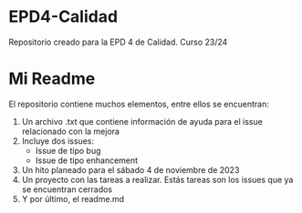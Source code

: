 # EPD4-Calidad
Repositorio creado para la EPD 4 de Calidad. Curso 23/24
# Mi Readme
El repositorio contiene muchos elementos, entre ellos se encuentran:
<ol>
  <li>Un archivo .txt que contiene información de ayuda para el issue relacionado con la mejora</li>
  <li>Incluye dos issues:
    <ul>
      <li>Issue de tipo bug</li>
      <li>Issue de tipo enhancement</li>
    </ul>
  </li>
  <li>Un hito planeado para el sábado 4 de noviembre de 2023</li>
  <li>Un proyecto con las tareas a realizar. Estás tareas son los issues que ya se encuentran cerrados</li>
  <li>Y por último, el readme.md</li>
</ol>
